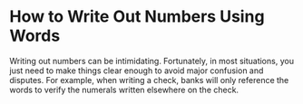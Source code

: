 # How to Write Out Numbers Using Words
Writing out numbers can be intimidating. Fortunately, in most situations, you just need to make things clear enough to avoid major confusion and disputes. For example, when writing a check, banks will only reference the words to verify the numerals written elsewhere on the check.

